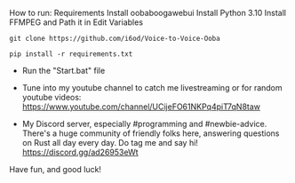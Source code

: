 How to run:
Requirements
Install oobaboogawebui
Install Python 3.10
Install FFMPEG and Path it in Edit Variables

    git clone https://github.com/i6od/Voice-to-Voice-Ooba

    pip install -r requirements.txt
- Run the "Start.bat" file

- Tune into my youtube channel to catch me livestreaming or for random youtube videos:
https://www.youtube.com/channel/UCijeFO61NKPq4piT7qN8taw

- My Discord server, especially #programming and #newbie-advice. There's a huge community of friendly folks here, answering questions on Rust all day every day. Do tag me and say hi!
https://discord.gg/ad26953eWt

Have fun, and good luck!
